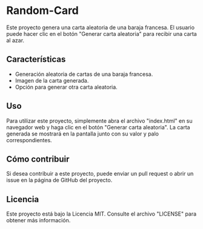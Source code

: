 <!DOCTYPE html>
<html>
<body>
	<h1>Random-Card</h1>
	<p>Este proyecto genera una carta aleatoria de una baraja francesa. El usuario puede hacer clic en el botón "Generar carta aleatoria" para recibir una carta al azar.</p>
	<h2>Características</h2>
	<ul>
		<li>Generación aleatoria de cartas de una baraja francesa.</li>
		<li>Imagen de la carta generada.</li>
		<li>Opción para generar otra carta aleatoria.</li>
	</ul>
	<h2>Uso</h2>
	<p>Para utilizar este proyecto, simplemente abra el archivo "index.html" en su navegador web y haga clic en el botón "Generar carta aleatoria". La carta generada se mostrará en la pantalla junto con su valor y palo correspondientes.</p>
	<h2>Cómo contribuir</h2>
	<p>Si desea contribuir a este proyecto, puede enviar un pull request o abrir un issue en la página de GitHub del proyecto.</p>
	<h2>Licencia</h2>
	<p>Este proyecto está bajo la Licencia MIT. Consulte el archivo "LICENSE" para obtener más información.</p>
</body>
</html>
